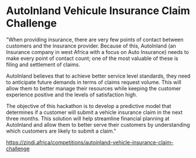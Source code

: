 # AutoInland Vehicule Insurance Claim Challenge

"When providing insurance, there are very few points of contact between customers and the insurance provider. Because of this, AutoInland (an Insurance company in west Africa with a focus on Auto Insurance) needs to make every point of contact count; one of the most valuable of these is filing and settlement of claims.

AutoInland believes that to achieve better service level standards, they need to anticipate future demands in terms of claims request volume. This will allow them to better manage their resources while keeping the customer experience positive and the levels of satisfaction high.

The objective of this hackathon is to develop a predictive model that determines if a customer will submit a vehicle insurance claim in the next three months. This solution will help streamline financial planning at AutoInland and allow them to better serve their customers by understanding which customers are likely to submit a claim."

https://zindi.africa/competitions/autoinland-vehicle-insurance-claim-challenge
